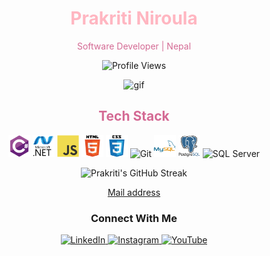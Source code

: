 <h1 align="center" style="color:#ffb6c1;">Prakriti Niroula</h1>
<p align="center" style="color:#d46a94;">Software Developer | Nepal</p>

<!-- Profile Views -->
<p align="center">
  <img src="https://komarev.com/ghpvc/?username=prakritin11&label=Profile%20Views&color=ffc7f8&style=flat-square" alt="Profile Views">
</p>

<!-- GIF -->
<p align="center">
  <img src="https://media1.giphy.com/media/v1.Y2lkPTc5MGI3NjExYWtreHlpMHV0M2d0ajV0NXRueHB3b3kxNzBnMGtmazRwb3F4ZGhsdCZlcD12MV9pbnRlcm5hbF9naWZfYnlfaWQmY3Q9cw/6KirhLJyR7oMcwgJQk/giphy.gif" 
       alt="gif" 
       style="max-width: 100px; height: 100px;">
</p>

<!-- Tech Stack -->
<h2 align="center" style="color:#d46a94;">Tech Stack</h2>
<p align="center">
  <img src="https://raw.githubusercontent.com/devicons/devicon/master/icons/csharp/csharp-original.svg" alt="C#" width="35"/>
  <img src="https://raw.githubusercontent.com/devicons/devicon/master/icons/dot-net/dot-net-original-wordmark.svg" alt=".NET" width="35"/>
  <img src="https://raw.githubusercontent.com/devicons/devicon/master/icons/javascript/javascript-original.svg" alt="JavaScript" width="35"/>
  <img src="https://raw.githubusercontent.com/devicons/devicon/master/icons/html5/html5-original-wordmark.svg" alt="HTML5" width="35"/>
  <img src="https://raw.githubusercontent.com/devicons/devicon/master/icons/css3/css3-original-wordmark.svg" alt="CSS3" width="35"/>
  <img src="https://www.vectorlogo.zone/logos/git-scm/git-scm-icon.svg" alt="Git" width="35"/>
  <img src="https://raw.githubusercontent.com/devicons/devicon/master/icons/mysql/mysql-original-wordmark.svg" alt="MySQL" width="35"/>
  <img src="https://raw.githubusercontent.com/devicons/devicon/master/icons/postgresql/postgresql-original-wordmark.svg" alt="PostgreSQL" width="35"/>
  <img src="https://www.svgrepo.com/show/303229/microsoft-sql-server-logo.svg" alt="SQL Server" width="35"/>
</p>

<!-- GitHub Streak -->
<p align="center">
  <img src="https://github-readme-streak-stats.herokuapp.com/?user=prakritin11&theme=dark&background=ffc7f8&hide_border=true" alt="Prakriti's GitHub Streak" style="height: 150px; width: auto;">
</p>

<!-- Email Address -->
<p align="center">
  <a href="mailto:your.email@example.com">Mail address</a>
</p>

<!-- Connect with Me -->
<h3 align="center" style="color:ffc7f8;">Connect With Me</h3>
<p align="center">
  <a href="https://linkedin.com/in/prakritin11" target="_blank">
    <img src="https://raw.githubusercontent.com/rahuldkjain/github-profile-readme-generator/master/src/images/icons/Social/linked-in-alt.svg" alt="LinkedIn" width="35"/>
  </a>
  <a href="https://instagram.com/prakrity_11" target="_blank">
    <img src="https://raw.githubusercontent.com/rahuldkjain/github-profile-readme-generator/master/src/images/icons/Social/instagram.svg" alt="Instagram" width="35"/>
  </a>
  <a href="https://www.youtube.com/channel/UCoQariTZ9ombekl-4sFWVRA" target="_blank">
    <img src="https://raw.githubusercontent.com/rahuldkjain/github-profile-readme-generator/master/src/images/icons/Social/youtube.svg" alt="YouTube" width="35"/>
  </a>
</p>
